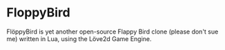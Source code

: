 # FloppyBird
FlöppyBird is yet another open-source Flappy Bird clone (please don't sue me) written in Lua, using the Löve2d Game Engine.
